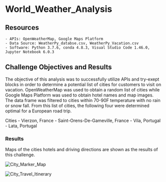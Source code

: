 # World_Weather_Analysis

## Resources
    - APIs: OpenWeatherMap, Google Maps Platform
    - Data Source: WeatherPy_databse.csv, WeatherPy_Vacation.csv
    - Software: Python 3.7.6, conda 4.8.3, Visual Studio Code 1.46.0, Jupyter Notebook 6.0.3

## Challenge Objectives and Results
The objective of this analysis was to successfully utilize APIs and try-exept blocks in order to determine a potential list of cities for customers to visit on vacation. OpenWeatherMap was used to obtain a random list of cities while Google Maps Platform was used to obtain hotel names and map images. The data frame was filtered to cities within 70-90F temperature with no rain or snow fall. From this list of cities, the following four were determined optimal for a European road trip. 

Cities
    - Vierzon, France
    - Saint-Orens-De-Gameville, France
    - Vila, Portugal
    - Lata, Portugal

### Results
Maps of the cities hotels and driving directions are shown as the results of this challenge.

![City_Marker_Map](image/WeatherPy_travel_map_markers)

![City_Travel_Itinerary](image/WeatherPy_travel_map)
